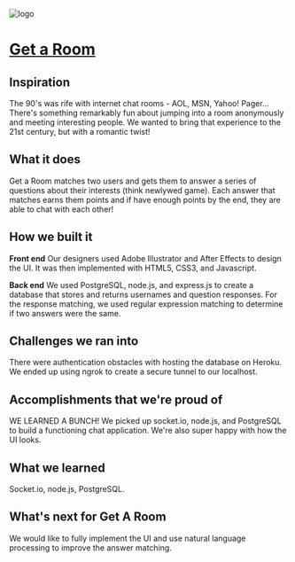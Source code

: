  ![logo](https://github.com/pkong97/hackthe90s/tree/master/views/images/LOGO.png)
 # [Get a Room](https://devpost.com/software/get-a-room-x0ewl1)
 
 ## Inspiration
The 90's was rife with internet chat rooms - AOL, MSN, Yahoo! Pager... There's something remarkably fun about jumping into a room anonymously and meeting interesting people. We wanted to bring that experience to the 21st century, but with a romantic twist!

## What it does
Get a Room matches two users and gets them to answer a series of questions about their interests (think newlywed game). Each answer that matches earns them points and if have enough points by the end, they are able to chat with each other!

## How we built it
**Front end**
Our designers used Adobe Illustrator and After Effects to design the UI. It was then implemented with HTML5, CSS3, and Javascript.

**Back end**
We used PostgreSQL, node.js, and express.js to create a database that stores and returns usernames and question responses. For the response matching, we used regular expression matching to determine if two answers were the same.

## Challenges we ran into
There were authentication obstacles with hosting the database on Heroku. We ended up using ngrok to create a secure tunnel to our localhost. 

## Accomplishments that we're proud of
WE LEARNED A BUNCH! We picked up socket.io, node.js, and PostgreSQL to build a functioning chat application. We're also super happy with how the UI looks. 

## What we learned
Socket.io, node.js, PostgreSQL.

## What's next for Get A Room
We would like to fully implement the UI and use natural language processing to improve the answer matching.
